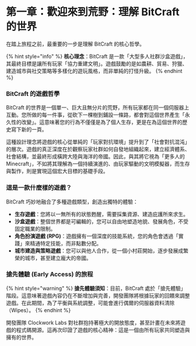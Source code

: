 # 第一章：歡迎來到荒野：理解 BitCraft 的世界

在踏上旅程之前，最重要的一步是理解 BitCraft 的核心哲學。

{% hint style="info" %}
**核心理念**：BitCraft 是一款「大型多人社群沙盒遊戲」，其最終目標是讓所有玩家「協力重建文明」。遊戲鼓勵的是如農耕、貿易、狩獵、建造城市與社交策略等多樣化的遊玩風格，而非單純的打怪升級。
{% endhint %}

### BitCraft 的遊戲哲學

BitCraft 的世界是一個單一、巨大且無分片的荒野，所有玩家都在同一個伺服器上互動。您所做的每一件事，從砍下一棵樹到鋪設一條路，都會對這個世界產生「永久性的改變」。這意味著您的行為不僅僅是為了個人生存，更是在為這個世界的歷史寫下新的一頁。

這種設計理念將遊戲的核心從單純的「玩家對抗環境」提升到了「社會對抗混沌」的層次。遊戲的真正深度在於觀察玩家社群如何自發地組織起來，建立經濟體系、社會結構，並最終形成橫跨大陸與海洋的帝國。因此，與其將它視為「更多人的 Minecraft」，不如將其理解為一個持續演進的、由玩家驅動的文明模擬器，而生存與製作，則是實現這個宏大目標的基礎手段。

### 這是一款什麼樣的遊戲？

BitCraft 巧妙地融合了多種遊戲類型，創造出獨特的體驗：

- **生存遊戲**：您將以一無所有的狀態甦醒，需要採集資源、建造庇護所來求生。
- **沙盒遊戲**：整個世界都是可編輯的，您可以自由地塑造地貌、發展角色，不受固定職業的限制。
- **角色扮演遊戲 (RPG)**：遊戲擁有一個深度的技能系統，您的角色會透過「實踐」來精通特定技能，而非點數分配。
- **城市建造與策略遊戲**：您可以與他人合作，從一個小村莊開始，逐步發展成繁榮的城市，甚至建立龐大的帝國。

### 搶先體驗 (Early Access) 的旅程

{% hint style="warning" %}
**搶先體驗須知**：目前，BitCraft 處於「搶先體驗」階段。這意味著遊戲內容仍在不斷增加與完善，開發團隊將根據玩家的回饋來調整遊戲。在此期間，為了平衡與系統調整，可能會進行偶爾的伺服器資料清除（Wipes）。
{% endhint %}

開發團隊 Clockwork Labs 對社群抱持著極大的開放態度，甚至計畫在未來將遊戲的程式碼開源。這再次印證了遊戲的核心精神：這是一個由所有玩家共同塑造與擁有的世界。
